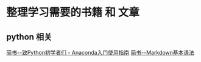 # 整理学习需要的书籍 和 文章


##  python 相关
  
  <a href="https://www.jianshu.com/p/169403f7e40c" target="_blank">简书--致Python初学者们 - Anaconda入门使用指南</a>
  <a href="https://www.jianshu.com/p/191d1e21f7ed" target="_blank">简书--Markdown基本语法</a>
